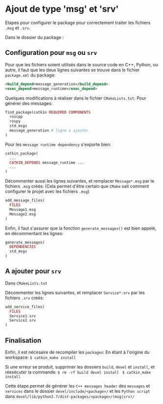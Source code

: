 # Ajout de type 'msg' et 'srv'

Etapes pour configurer le package pour correctement traiter les fichiers `.msg` et `.srv`.

Dans le dossier du package :

## Configuration pour `msg` ou `srv`

Pour que les fichiers soient utilisés dans le source code en C++, Python, ou autre,
il faut que les deux lignes suivantes se trouve dans le fichier `package.xml` du package:
```xml
<build_depend>message_generation</build_depend>
<exec_depend>message_runtime</exec_depend>
```

Quelques modifications à réaliser dans le fichier `CMakeLists.txt`:
Pour générer des messages:
```php
find_package(catkin REQUIRED COMPONENTS
  roscpp
  rospy
  std_msgs
  message_generation # ligne à ajouter
)
```

Pour les `message runtime dependency` s'exporte bien:
```php
catkin_package(
  ...
  CATKIN_DEPENDS message_runtime ...
  ...
)
```

Décommenter aussi les lignes suivantes, et remplacer `Message*.msg` par le fichiers `.msg` créés:
(Cela permet d'être certain que `CMake` sait comment configurer le projet avec les fichiers `.msg`)
```php
add_message_files(
  FILES
  Message1.msg
  Message2.msg
)
```

Enfin, il faut s'assurer que la fonction `generate_messages()` est bien appelé, en décommentant les lignes:
```php
generate_messages(
  DEPENDENCIES
  std_msgs
)
```

## A ajouter pour `srv`

Dans `CMakeLists.txt`

Décommenter les lignes suivantes, et remplacer `Service*.srv` par les fichiers `.srv` créés:
```php
add_service_files(
  FILES
  Service1.srv
  Service2.srv
)
```


## Finalisation

Enfin, il est nécesaire de recompiler les `packages`:
En étant à l'origine du workspace:
`$ catkin_make install`

Si une erreur se produit, supprimer les dossiers `build`, `devel` et `install`, et réexécuter la commande:
`$ rm -rf build devel install `
`$ catkin_make install`

Cette étape permet de générer les `C++ messages header` des `messages` et `services` dans le dossier `devel/include/<package>/`
et les `Python script` dans `devel/lib/python2.7/dist-packages/<package>/(msg|srv)/`
 